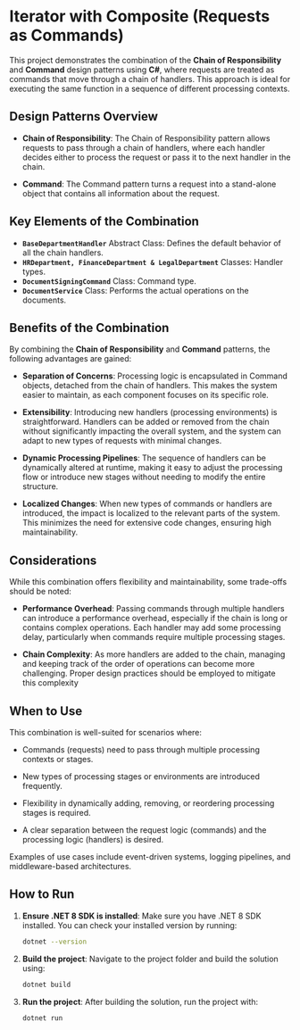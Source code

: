 # Iterator with Composite (Requests as Commands)

This project demonstrates the combination of the **Chain of Responsibility** and **Command** design patterns using **C#**, where requests are treated as commands that move through a chain of handlers. This approach is ideal for executing the same function in a sequence of different processing contexts.

## Design Patterns Overview

- **Chain of Responsibility**: The Chain of Responsibility pattern allows requests to pass through a chain of handlers, where each handler decides either to process the request or pass it to the next handler in the chain.

- **Command**: The Command pattern turns a request into a stand-alone object that contains all information about the request.

## Key Elements of the Combination

- **`BaseDepartmentHandler`** Abstract Class: Defines the default behavior of all the chain handlers.
- **`HRDepartment, FinanceDepartment & LegalDepartment`** Classes: Handler types.
- **`DocumentSigningCommand`** Class: Command type.
- **`DocumentService`** Class: Performs the actual operations on the documents.

## Benefits of the Combination

By combining the **Chain of Responsibility** and **Command** patterns, the following advantages are gained:

- **Separation of Concerns**: Processing logic is encapsulated in Command objects, detached from the chain of handlers. This makes the system easier to maintain, as each component focuses on its specific role.

- **Extensibility**: Introducing new handlers (processing environments) is straightforward. Handlers can be added or removed from the chain without significantly impacting the overall system, and the system can adapt to new types of requests with minimal changes.

- **Dynamic Processing Pipelines**: The sequence of handlers can be dynamically altered at runtime, making it easy to adjust the processing flow or introduce new stages without needing to modify the entire structure.

- **Localized Changes**: When new types of commands or handlers are introduced, the impact is localized to the relevant parts of the system. This minimizes the need for extensive code changes, ensuring high maintainability.

## Considerations

While this combination offers flexibility and maintainability, some trade-offs should be noted:

- **Performance Overhead**: Passing commands through multiple handlers can introduce a performance overhead, especially if the chain is long or contains complex operations. Each handler may add some processing delay, particularly when commands require multiple processing stages.

- **Chain Complexity**: As more handlers are added to the chain, managing and keeping track of the order of operations can become more challenging. Proper design practices should be employed to mitigate this complexity

## When to Use

This combination is well-suited for scenarios where:

- Commands (requests) need to pass through multiple processing contexts or stages.

- New types of processing stages or environments are introduced frequently.

- Flexibility in dynamically adding, removing, or reordering processing stages is required.

- A clear separation between the request logic (commands) and the processing logic (handlers) is desired.

Examples of use cases include event-driven systems, logging pipelines, and middleware-based architectures.

## How to Run

1. **Ensure .NET 8 SDK is installed**: Make sure you have .NET 8 SDK installed. You can check your installed version by running:

   ```bash
   dotnet --version
   ```

2. **Build the project**: Navigate to the project folder and build the solution using:

   ```bash
   dotnet build
   ```

3. **Run the project**: After building the solution, run the project with:

   ```bash
   dotnet run
   ```
